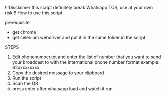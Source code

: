 !!!Disclaimer this script definitely break Whatsapp TOS, use at your own risk!!!
How to use this script

prerequisite
- get chrome
- get selenium webdriver and put it in the same folder in the script


STEPS

1. Edit phonenumber.txt and enter the list of number that you want to send your broadcast to with the international phone number format example: 62xxxxxxxxx
2. Copy the desired message to your clipboard
3. Run the script
4. Scan the QR
5. press enter after whatsapp load and watch it run
